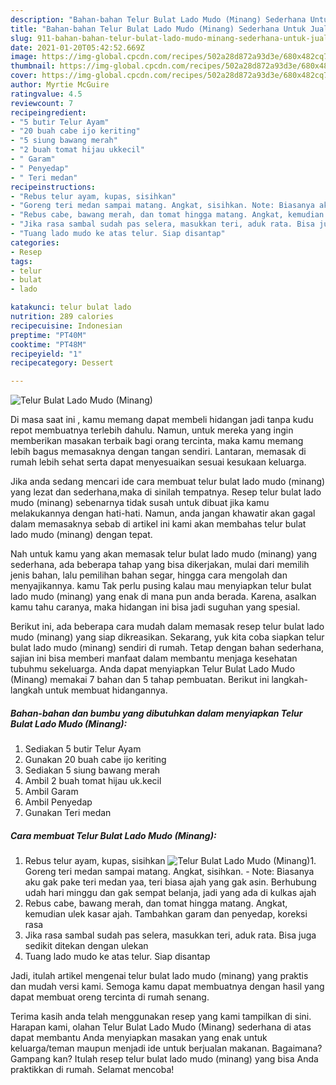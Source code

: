 ```yaml
---
description: "Bahan-bahan Telur Bulat Lado Mudo (Minang) Sederhana Untuk Jualan"
title: "Bahan-bahan Telur Bulat Lado Mudo (Minang) Sederhana Untuk Jualan"
slug: 911-bahan-bahan-telur-bulat-lado-mudo-minang-sederhana-untuk-jualan
date: 2021-01-20T05:42:52.669Z
image: https://img-global.cpcdn.com/recipes/502a28d872a93d3e/680x482cq70/telur-bulat-lado-mudo-minang-foto-resep-utama.jpg
thumbnail: https://img-global.cpcdn.com/recipes/502a28d872a93d3e/680x482cq70/telur-bulat-lado-mudo-minang-foto-resep-utama.jpg
cover: https://img-global.cpcdn.com/recipes/502a28d872a93d3e/680x482cq70/telur-bulat-lado-mudo-minang-foto-resep-utama.jpg
author: Myrtie McGuire
ratingvalue: 4.5
reviewcount: 7
recipeingredient:
- "5 butir Telur Ayam"
- "20 buah cabe ijo keriting"
- "5 siung bawang merah"
- "2 buah tomat hijau ukkecil"
- " Garam"
- " Penyedap"
- " Teri medan"
recipeinstructions:
- "Rebus telur ayam, kupas, sisihkan"
- "Goreng teri medan sampai matang. Angkat, sisihkan. Note: Biasanya aku gak pake teri medan yaa, teri biasa ajah yang gak asin. Berhubung udah hari minggu dan gak sempat belanja, jadi yang ada di kulkas ajah"
- "Rebus cabe, bawang merah, dan tomat hingga matang. Angkat, kemudian ulek kasar ajah. Tambahkan garam dan penyedap, koreksi rasa"
- "Jika rasa sambal sudah pas selera, masukkan teri, aduk rata. Bisa juga sedikit ditekan dengan ulekan"
- "Tuang lado mudo ke atas telur. Siap disantap"
categories:
- Resep
tags:
- telur
- bulat
- lado

katakunci: telur bulat lado 
nutrition: 289 calories
recipecuisine: Indonesian
preptime: "PT40M"
cooktime: "PT48M"
recipeyield: "1"
recipecategory: Dessert

---
```



![Telur Bulat Lado Mudo (Minang)](https://img-global.cpcdn.com/recipes/502a28d872a93d3e/680x482cq70/telur-bulat-lado-mudo-minang-foto-resep-utama.jpg)

Di masa  saat ini , kamu memang dapat membeli hidangan jadi tanpa kudu repot membuatnya terlebih dahulu. Namun, untuk mereka yang ingin memberikan masakan terbaik bagi orang tercinta, maka kamu memang lebih bagus memasaknya dengan tangan sendiri. Lantaran, memasak di rumah lebih sehat serta dapat menyesuaikan sesuai kesukaan keluarga.

Jika anda sedang mencari ide cara membuat telur bulat lado mudo (minang) yang lezat dan sederhana,maka di sinilah tempatnya. Resep telur bulat lado mudo (minang)  sebenarnya tidak susah untuk dibuat jika kamu melakukannya dengan hati-hati. Namun, anda jangan khawatir akan gagal dalam memasaknya 
sebab di artikel ini kami akan membahas telur bulat lado mudo (minang) dengan tepat.  



Nah untuk kamu yang akan memasak telur bulat lado mudo (minang) yang sederhana, ada beberapa tahap yang bisa dikerjakan, mulai dari memilih jenis bahan, lalu pemilihan bahan segar, hingga cara mengolah dan menyajikannya. kamu Tak perlu pusing kalau mau menyiapkan telur bulat lado mudo (minang) yang enak di mana pun anda berada. Karena, asalkan kamu  tahu caranya, maka hidangan ini bisa jadi suguhan yang spesial.

Berikut ini, ada beberapa cara mudah dalam memasak resep telur bulat lado mudo (minang) yang siap dikreasikan. Sekarang, yuk kita coba siapkan telur bulat lado mudo (minang) sendiri di rumah. Tetap dengan bahan sederhana, sajian ini bisa memberi manfaat dalam membantu menjaga kesehatan tubuhmu sekeluarga. Anda dapat menyiapkan Telur Bulat Lado Mudo (Minang) memakai 7 bahan dan 5 tahap pembuatan. Berikut ini langkah-langkah untuk membuat hidangannya.

<!--inarticleads1-->

##### Bahan-bahan dan bumbu yang dibutuhkan dalam menyiapkan Telur Bulat Lado Mudo (Minang):

1. Sediakan 5 butir Telur Ayam
1. Gunakan 20 buah cabe ijo keriting
1. Sediakan 5 siung bawang merah
1. Ambil 2 buah tomat hijau uk.kecil
1. Ambil  Garam
1. Ambil  Penyedap
1. Gunakan  Teri medan




<!--inarticleads2-->

##### Cara membuat Telur Bulat Lado Mudo (Minang):

1. Rebus telur ayam, kupas, sisihkan
<img src="https://img-global.cpcdn.com/steps/4fd3c83ac213e372/160x128cq70/telur-bulat-lado-mudo-minang-langkah-memasak-1-foto.jpg" alt="Telur Bulat Lado Mudo (Minang)">1. Goreng teri medan sampai matang. Angkat, sisihkan. - Note: Biasanya aku gak pake teri medan yaa, teri biasa ajah yang gak asin. Berhubung udah hari minggu dan gak sempat belanja, jadi yang ada di kulkas ajah
1. Rebus cabe, bawang merah, dan tomat hingga matang. Angkat, kemudian ulek kasar ajah. Tambahkan garam dan penyedap, koreksi rasa
1. Jika rasa sambal sudah pas selera, masukkan teri, aduk rata. Bisa juga sedikit ditekan dengan ulekan
1. Tuang lado mudo ke atas telur. Siap disantap




Jadi, itulah artikel mengenai  telur bulat lado mudo (minang)  yang praktis dan mudah versi kami. Semoga kamu dapat membuatnya dengan hasil yang dapat membuat oreng tercinta di rumah senang. 

Terima kasih anda telah menggunakan resep yang kami tampilkan di sini. Harapan kami, olahan  Telur Bulat Lado Mudo (Minang) sederhana di atas dapat membantu Anda menyiapkan masakan yang enak untuk keluarga/teman maupun menjadi ide untuk berjualan makanan. Bagaimana? Gampang kan? Itulah resep telur bulat lado mudo (minang) yang bisa Anda praktikkan di rumah. Selamat mencoba!


